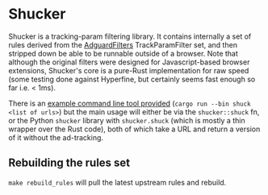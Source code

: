 Shucker
=======

Shucker is a tracking-param filtering library. It contains internally a set of rules derived from the [AdguardFilters](https://github.com/AdguardTeam/AdguardFilters) TrackParamFilter set, and then stripped down be able to be runnable outside of a browser. Note that although the original filters were designed for Javascript-based browser extensions, Shucker's core is a pure-Rust implementation for raw speed (some testing done against Hyperfine, but certainly seems fast enough so far i.e. < 1ms).

There is an [example command line tool provided](src/bin/shuck.rs) (`cargo run --bin shuck <list of urls>`) but the main usage will either be via the `shucker::shuck` fn, or the Python `shucker` library with `shucker.shuck` (which is mostly a thin wrapper over the Rust code), both of which take a URL and return a version of it without the ad-tracking.

Rebuilding the rules set
------------------------
`make rebuild_rules` will pull the latest upstream rules and rebuild.